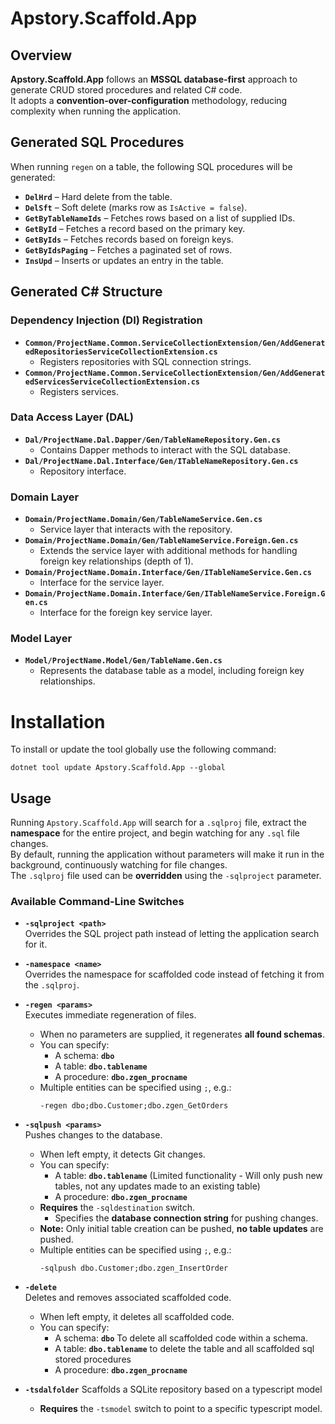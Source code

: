 # Apstory.Scaffold.App

## Overview

**Apstory.Scaffold.App** follows an **MSSQL database-first** approach to generate CRUD stored procedures and related C# code.  
It adopts a **convention-over-configuration** methodology, reducing complexity when running the application.

## Generated SQL Procedures

When running `regen` on a table, the following SQL procedures will be generated:

- **`DelHrd`** – Hard delete from the table.
- **`DelSft`** – Soft delete (marks row as `IsActive = false`).
- **`GetByTableNameIds`** – Fetches rows based on a list of supplied IDs.
- **`GetById`** – Fetches a record based on the primary key.
- **`GetByIds`** – Fetches records based on foreign keys.
- **`GetByIdsPaging`** – Fetches a paginated set of rows.
- **`InsUpd`** – Inserts or updates an entry in the table.

## Generated C# Structure

### Dependency Injection (DI) Registration
- **`Common/ProjectName.Common.ServiceCollectionExtension/Gen/AddGeneratedRepositoriesServiceCollectionExtension.cs`**  
  - Registers repositories with SQL connection strings.
- **`Common/ProjectName.Common.ServiceCollectionExtension/Gen/AddGeneratedServicesServiceCollectionExtension.cs`**  
  - Registers services.

### Data Access Layer (DAL)
- **`Dal/ProjectName.Dal.Dapper/Gen/TableNameRepository.Gen.cs`**  
  - Contains Dapper methods to interact with the SQL database.
- **`Dal/ProjectName.Dal.Interface/Gen/ITableNameRepository.Gen.cs`**  
  - Repository interface.

### Domain Layer
- **`Domain/ProjectName.Domain/Gen/TableNameService.Gen.cs`**  
  - Service layer that interacts with the repository.
- **`Domain/ProjectName.Domain/Gen/TableNameService.Foreign.Gen.cs`**  
  - Extends the service layer with additional methods for handling foreign key relationships (depth of 1).
- **`Domain/ProjectName.Domain.Interface/Gen/ITableNameService.Gen.cs`**  
  - Interface for the service layer.
- **`Domain/ProjectName.Domain.Interface/Gen/ITableNameService.Foreign.Gen.cs`**  
  - Interface for the foreign key service layer.

### Model Layer
- **`Model/ProjectName.Model/Gen/TableName.Gen.cs`**  
  - Represents the database table as a model, including foreign key relationships.

# Installation

To install or update the tool globally use the following command:
```
dotnet tool update Apstory.Scaffold.App --global
```

## Usage

Running `Apstory.Scaffold.App` will search for a `.sqlproj` file, extract the **namespace** for the entire project, and begin watching for any `.sql` file changes.  
By default, running the application without parameters will make it run in the background, continuously watching for file changes.  
The `.sqlproj` file used can be **overridden** using the `-sqlproject` parameter.

### Available Command-Line Switches

- **`-sqlproject <path>`**  
  Overrides the SQL project path instead of letting the application search for it.

- **`-namespace <name>`**  
  Overrides the namespace for scaffolded code instead of fetching it from the `.sqlproj`.

- **`-regen <params>`**  
  Executes immediate regeneration of files.  
  - When no parameters are supplied, it regenerates **all found schemas**.  
  - You can specify:
    - A schema: **`dbo`**
    - A table: **`dbo.tablename`**
    - A procedure: **`dbo.zgen_procname`**  
  - Multiple entities can be specified using `;`, e.g.:  
    ```
    -regen dbo;dbo.Customer;dbo.zgen_GetOrders
    ```

- **`-sqlpush <params>`**  
  Pushes changes to the database.  
  - When left empty, it detects Git changes.  
  - You can specify:
    - A table: **`dbo.tablename`** (Limited functionality - Will only push new tables, not any updates made to an existing table)
    - A procedure: **`dbo.zgen_procname`**  
  - **Requires** the `-sqldestination` switch.  
    - Specifies the **database connection string** for pushing changes.
  - **Note:** Only initial table creation can be pushed, **no table updates** are pushed.  
  - Multiple entities can be specified using `;`, e.g.:  
    ```
    -sqlpush dbo.Customer;dbo.zgen_InsertOrder
    ```

- **`-delete`**  
  Deletes and removes associated scaffolded code.
  - When left empty, it deletes all scaffolded code.  
  - You can specify:
    - A schema: **`dbo`** To delete all scaffolded code within a schema.
    - A table: **`dbo.tablename`** to delete the table and all scaffolded sql stored procedures
    - A procedure: **`dbo.zgen_procname`**  

- **`-tsdalfolder`**
  Scaffolds a SQLite repository based on a typescript model
  - **Requires** the `-tsmodel` switch to point to a specific typescript model.  
